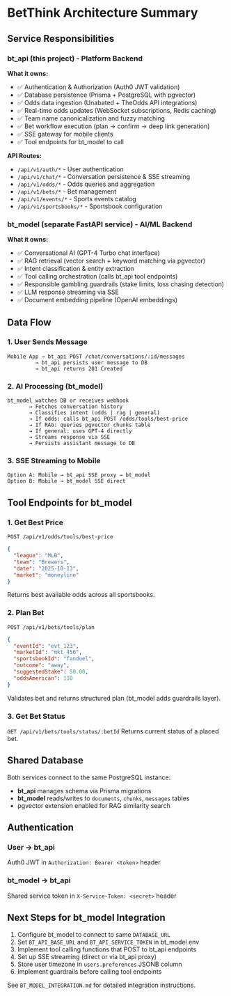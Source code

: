 # BetThink Architecture Summary

## Service Responsibilities

### bt_api (this project) - Platform Backend
**What it owns:**
- ✅ Authentication & Authorization (Auth0 JWT validation)
- ✅ Database persistence (Prisma + PostgreSQL with pgvector)
- ✅ Odds data ingestion (Unabated + TheOdds API integrations)
- ✅ Real-time odds updates (WebSocket subscriptions, Redis caching)
- ✅ Team name canonicalization and fuzzy matching
- ✅ Bet workflow execution (plan → confirm → deep link generation)
- ✅ SSE gateway for mobile clients
- ✅ Tool endpoints for bt_model to call

**API Routes:**
- `/api/v1/auth/*` - User authentication
- `/api/v1/chat/*` - Conversation persistence & SSE streaming
- `/api/v1/odds/*` - Odds queries and aggregation
- `/api/v1/bets/*` - Bet management
- `/api/v1/events/*` - Sports events catalog
- `/api/v1/sportsbooks/*` - Sportsbook configuration

### bt_model (separate FastAPI service) - AI/ML Backend
**What it owns:**
- ✅ Conversational AI (GPT-4 Turbo chat interface)
- ✅ RAG retrieval (vector search + keyword matching via pgvector)
- ✅ Intent classification & entity extraction
- ✅ Tool calling orchestration (calls bt_api tool endpoints)
- ✅ Responsible gambling guardrails (stake limits, loss chasing detection)
- ✅ LLM response streaming via SSE
- ✅ Document embedding pipeline (OpenAI embeddings)

## Data Flow

### 1. User Sends Message
```
Mobile App → bt_api POST /chat/conversations/:id/messages
         → bt_api persists user message to DB
         → bt_api returns 201 Created
```

### 2. AI Processing (bt_model)
```
bt_model watches DB or receives webhook
       → Fetches conversation history
       → Classifies intent (odds | rag | general)
       → If odds: calls bt_api POST /odds/tools/best-price
       → If RAG: queries pgvector chunks table
       → If general: uses GPT-4 directly
       → Streams response via SSE
       → Persists assistant message to DB
```

### 3. SSE Streaming to Mobile
```
Option A: Mobile → bt_api SSE proxy → bt_model
Option B: Mobile → bt_model SSE direct
```

## Tool Endpoints for bt_model

### 1. Get Best Price
`POST /api/v1/odds/tools/best-price`
```json
{
  "league": "MLB",
  "team": "Brewers",
  "date": "2025-10-13",
  "market": "moneyline"
}
```
Returns best available odds across all sportsbooks.

### 2. Plan Bet
`POST /api/v1/bets/tools/plan`
```json
{
  "eventId": "evt_123",
  "marketId": "mkt_456",
  "sportsbookId": "fanduel",
  "outcome": "away",
  "suggestedStake": 50.00,
  "oddsAmerican": 130
}
```
Validates bet and returns structured plan (bt_model adds guardrails layer).

### 3. Get Bet Status
`GET /api/v1/bets/tools/status/:betId`
Returns current status of a placed bet.

## Shared Database

Both services connect to the same PostgreSQL instance:
- **bt_api** manages schema via Prisma migrations
- **bt_model** reads/writes to `documents`, `chunks`, `messages` tables
- pgvector extension enabled for RAG similarity search

## Authentication

### User → bt_api
Auth0 JWT in `Authorization: Bearer <token>` header

### bt_model → bt_api
Shared service token in `X-Service-Token: <secret>` header

## Next Steps for bt_model Integration

1. Configure bt_model to connect to same `DATABASE_URL`
2. Set `BT_API_BASE_URL` and `BT_API_SERVICE_TOKEN` in bt_model env
3. Implement tool calling functions that POST to bt_api endpoints
4. Set up SSE streaming (direct or via bt_api proxy)
5. Store user timezone in `users.preferences` JSONB column
6. Implement guardrails before calling tool endpoints

See `BT_MODEL_INTEGRATION.md` for detailed integration instructions.

